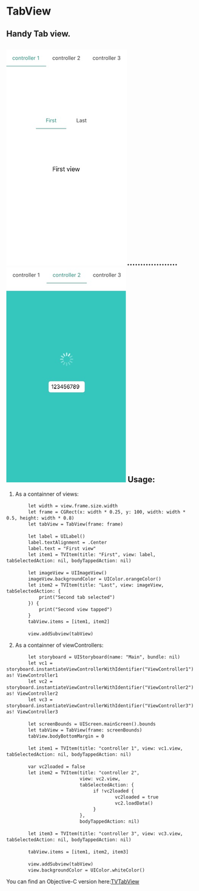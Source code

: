 # TabView
Handy Tab view. 
---
![TV1](https://github.com/DingHub/ScreenShots/blob/master/TVTabView/1.png)................... ![TV0](https://github.com/DingHub/ScreenShots/blob/master/TVTabView/0.png)
Usage:
---
1. As a containner of views:
```
        let width = view.frame.size.width
        let frame = CGRect(x: width * 0.25, y: 100, width: width * 0.5, height: width * 0.8)
        let tabView = TabView(frame: frame)
        
        let label = UILabel()
        label.textAlignment = .Center
        label.text = "First view"
        let item1 = TVItem(title: "First", view: label, tabSelectedAction: nil, bodyTappedAction: nil)
        
        let imageView = UIImageView()
        imageView.backgroundColor = UIColor.orangeColor()
        let item2 = TVItem(title: "Last", view: imageView, tabSelectedAction: {
            print("Second tab selected")
        }) {
            print("Second view tapped")
        }
        tabView.items = [item1, item2]
        
        view.addSubview(tabView)
```
2. As a containner of viewControllers:
```
        let storyboard = UIStoryboard(name: "Main", bundle: nil)
        let vc1 = storyboard.instantiateViewControllerWithIdentifier("ViewController1") as! ViewController1
        let vc2 = storyboard.instantiateViewControllerWithIdentifier("ViewController2") as! ViewController2
        let vc3 = storyboard.instantiateViewControllerWithIdentifier("ViewController3") as! ViewController3
        
        let screenBounds = UIScreen.mainScreen().bounds
        let tabView = TabView(frame: screenBounds)
        tabView.bodyBottomMargin = 0
        
        let item1 = TVItem(title: "controller 1", view: vc1.view, tabSelectedAction: nil, bodyTappedAction: nil)
        
        var vc2loaded = false
        let item2 = TVItem(title: "controller 2",
                           view: vc2.view,
                           tabSelectedAction: {
                                if !vc2loaded {
                                        vc2loaded = true
                                        vc2.loadData()
                                }
                           },
                           bodyTappedAction: nil)
        
        let item3 = TVItem(title: "controller 3", view: vc3.view, tabSelectedAction: nil, bodyTappedAction: nil)
        
        tabView.items = [item1, item2, item3]

        view.addSubview(tabView)
        view.backgroundColor = UIColor.whiteColor()
```
You can find an Objective-C version here:[TVTabView](https://github.com/DingHub/TVTabView)
